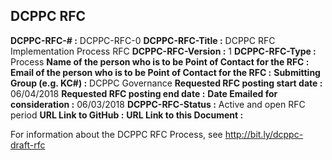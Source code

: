 ## DCPPC RFC 


**DCPPC-RFC-# :** DCPPC-RFC-0
**DCPPC-RFC-Title :** DCPPC RFC Implementation Process RFC
**DCPPC-RFC-Version :** 1
**DCPPC-RFC-Type :** Process
**Name of the person who is to be Point of Contact for the RFC :** 
**Email of the person who is to be Point of Contact for the RFC :** 
**Submitting Group (e.g. KC#) :** DCPPC Governance
**Requested RFC posting start date :** 06/04/2018
**Requested RFC posting end date :**
**Date Emailed for consideration :** 06/03/2018
**DCPPC-RFC-Status :** Active and open RFC period
**URL Link to GitHub :** 
**URL Link to this Document :** 

For information about the DCPPC RFC Process, see http://bit.ly/dcppc-draft-rfc
